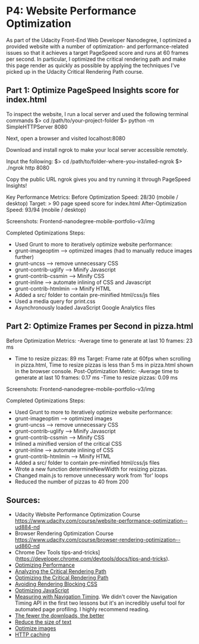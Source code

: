 P4: Website Performance Optimization
=====================================

As part of the Udacity Front-End Web Developer Nanodegree, I optimized a provided website with a number of optimization- and performance-related issues so that it achieves a target PageSpeed score and runs at 60 frames per second. In particular, I optimized the critical rendering path and make this page render as quickly as possible by applying the techniques I've picked up in the Udacity Critical Rendering Path course.

Part 1: Optimize PageSpeed Insights score for index.html
--------------------------------------------------------

To inspect the website, I run a local server and used the following terminal commands
$> cd /path/to/your-project-folder
$> python -m SimpleHTTPServer 8080

Next, open a browser and visited localhost:8080

Download and install ngrok to make your local server accessible remotely.

Input the following:
$> cd /path/to/folder-where-you-installed-ngrok
$> ./ngrok http 8080

Copy the public URL ngrok gives you and try running it through PageSpeed Insights!

Key Performance Metrics:
Before Optimization Speed: 28/30 (mobile / desktop)
Target: > 90 page speed score for index.html
After-Optimization Speed: 93/94  (mobile / desktop)

Screenshots: Frontend-nanodegree-mobile-portfolio-v3/img

Completed Optimizations Steps:
 - Used Grunt to more to iteratively optimize website performance:
 - grunt-imageoptim --> optimized images (had to manually reduce images further)
 - grunt-uncss --> remove unnecessary CSS
 - grunt-contrib-uglify --> Minify Javascript
 - grunt-contrib-cssmin --> Minify CSS
 - grunt-inline --> automate inlining of CSS and Javascript
 - grunt-contrib-htmlmin --> Minify HTML
 - Added a src/ folder to contain pre-minified html/css/js files
 - Used a media query for print.css
 - Asynchronously loaded JavaScript Google Analytics files


Part 2: Optimize Frames per Second in pizza.html
-------------------------------------------------

Before Optimization Metrics:
-Average time to generate  at last 10 frames: 23 ms
- Time to resize pizzas: 89 ms
Target: Frame rate at 60fps when scrolling in pizza.html, Time to resize pizzas is less than 5 ms in pizza.html shown in the browser console.
Post-Optimization Metric:
-Average time to generate  at last 10 frames: 0.17 ms
-Time to resize pizzas: 0.09 ms

Screenshots: Frontend-nanodegree-mobile-portfolio-v3/img

Completed Optimizations Steps:
 - Used Grunt to more to iteratively optimize website performance:
 - grunt-imageoptim --> optimized images
 - grunt-uncss --> remove unnecessary CSS
 - grunt-contrib-uglify --> Minify Javascript
 - grunt-contrib-cssmin --> Minify CSS
 - Inlined a minified version of the critical CSS
 - grunt-inline --> automate inlining of CSS
 - grunt-contrib-htmlmin --> Minify HTML
 - Added a src/ folder to contain pre-minified html/css/js files
 - Wrote a new function determineNewWidth for resizing pizzas.
 - Changed main.js to remove unnecessary work from 'for' loops
 - Reduced the number of pizzas to 40 from 200
 
Sources:
--------
- Udacity Website Performance Optimization Course
https://www.udacity.com/course/website-performance-optimization--ud884-nd
- Browser Rendering Optimization Course
https://www.udacity.com/course/browser-rendering-optimization--ud860-nd
- Chrome Dev Tools tips-and-tricks](https://developer.chrome.com/devtools/docs/tips-and-tricks).
- [Optimizing Performance](https://developers.google.com/web/fundamentals/performance/ "web performance")
- [Analyzing the Critical Rendering Path](https://developers.google.com/web/fundamentals/performance/critical-rendering-path/analyzing-crp.html "analyzing crp")
- [Optimizing the Critical Rendering Path](https://developers.google.com/web/fundamentals/performance/critical-rendering-path/optimizing-critical-rendering-path.html "optimize the crp!")
- [Avoiding Rendering Blocking CSS](https://developers.google.com/web/fundamentals/performance/critical-rendering-path/render-blocking-css.html "render blocking css")
- [Optimizing JavaScript](https://developers.google.com/web/fundamentals/performance/critical-rendering-path/adding-interactivity-with-javascript.html "javascript")
- [Measuring with Navigation Timing](https://developers.google.com/web/fundamentals/performance/critical-rendering-path/measure-crp.html "nav timing api"). We didn't cover the Navigation Timing API in the first two lessons but it's an incredibly useful tool for automated page profiling. I highly recommend reading.
- <a href="https://developers.google.com/web/fundamentals/performance/optimizing-content-efficiency/eliminate-downloads.html">The fewer the downloads, the better</a>
- <a href="https://developers.google.com/web/fundamentals/performance/optimizing-content-efficiency/optimize-encoding-and-transfer.html">Reduce the size of text</a>
- <a href="https://developers.google.com/web/fundamentals/performance/optimizing-content-efficiency/image-optimization.html">Optimize images</a>
- <a href="https://developers.google.com/web/fundamentals/performance/optimizing-content-efficiency/http-caching.html">HTTP caching</a>
